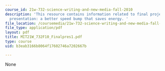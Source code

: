 ```yaml
---
course_id: 21w-732-science-writing-and-new-media-fall-2010
description: 'This resource contains information related to final project - jerkling-final
  presentation: a better speed bump that saves energy. '
file_location: /coursemedia/21w-732-science-writing-and-new-media-fall-2010/b3eab3166b8064f17602746a7202667b_MIT21W_732F10_Finalpres1.pdf
file_type: application/pdf
layout: pdf
title: MIT21W_732F10_Finalpres1.pdf
type: course
uid: b3eab3166b8064f17602746a7202667b

---
```

None